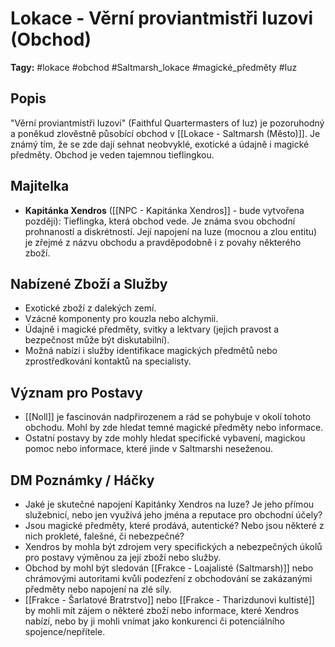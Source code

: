 # Lokace - Věrní proviantmistři Iuzovi (Obchod)

**Tagy:** #lokace #obchod #Saltmarsh_lokace #magické_předměty #Iuz

## Popis
"Věrní proviantmistři Iuzovi" (Faithful Quartermasters of Iuz) je pozoruhodný a poněkud zlověstně působící obchod v [[Lokace - Saltmarsh (Město)]]. Je známý tím, že se zde dají sehnat neobvyklé, exotické a údajně i magické předměty. Obchod je veden tajemnou tieflingkou.

## Majitelka
*   **Kapitánka Xendros** ([[NPC - Kapitánka Xendros]] - bude vytvořena později): Tieflingka, která obchod vede. Je známa svou obchodní prohnaností a diskrétností. Její napojení na Iuze (mocnou a zlou entitu) je zřejmé z názvu obchodu a pravděpodobně i z povahy některého zboží.

## Nabízené Zboží a Služby
*   Exotické zboží z dalekých zemí.
*   Vzácné komponenty pro kouzla nebo alchymii.
*   Údajně i magické předměty, svitky a lektvary (jejich pravost a bezpečnost může být diskutabilní).
*   Možná nabízí i služby identifikace magických předmětů nebo zprostředkování kontaktů na specialisty.

## Význam pro Postavy
*   [[Noll]] je fascinován nadpřirozenem a rád se pohybuje v okolí tohoto obchodu. Mohl by zde hledat temné magické předměty nebo informace.
*   Ostatní postavy by zde mohly hledat specifické vybavení, magickou pomoc nebo informace, které jinde v Saltmarshi neseženou.

## DM Poznámky / Háčky
*   Jaké je skutečné napojení Kapitánky Xendros na Iuze? Je jeho přímou služebnicí, nebo jen využívá jeho jména a reputace pro obchodní účely?
*   Jsou magické předměty, které prodává, autentické? Nebo jsou některé z nich prokleté, falešné, či nebezpečné?
*   Xendros by mohla být zdrojem very specifických a nebezpečných úkolů pro postavy výměnou za její zboží nebo služby.
*   Obchod by mohl být sledován [[Frakce - Loajalisté (Saltmarsh)]] nebo chrámovými autoritami kvůli podezření z obchodování se zakázanými předměty nebo napojení na zlé síly.
*   [[Frakce - Šarlatové Bratrstvo]] nebo [[Frakce - Tharizdunovi kultisté]] by mohli mít zájem o některé zboží nebo informace, které Xendros nabízí, nebo by ji mohli vnímat jako konkurenci či potenciálního spojence/nepřítele.